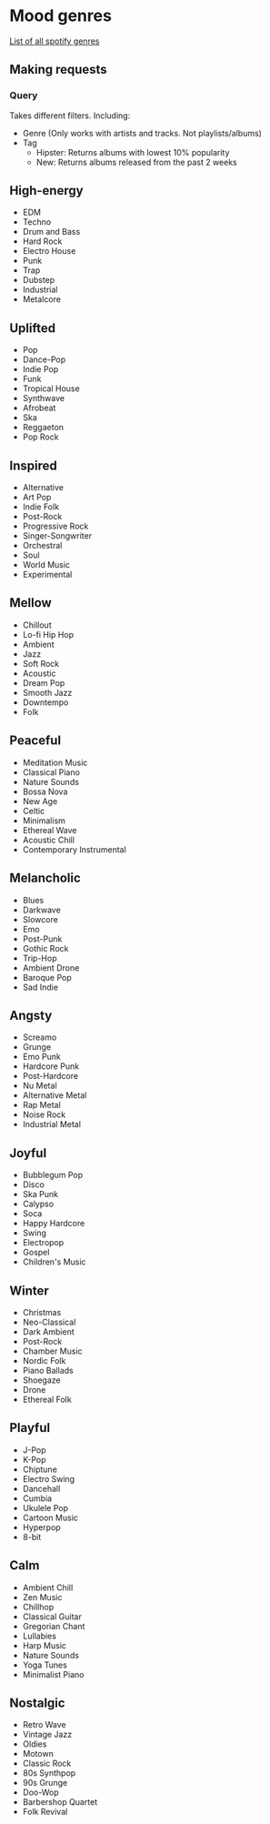 # Mood genres

[List of all spotify genres](https://gist.github.com/andytlr/4104c667a62d8145aa3a)

## Making requests

### Query

Takes different filters. Including:

-   Genre (Only works with artists and tracks. Not playlists/albums)
-   Tag
    -   Hipster: Returns albums with lowest 10% popularity
    -   New: Returns albums released from the past 2 weeks

## High-energy

-   EDM
-   Techno
-   Drum and Bass
-   Hard Rock
-   Electro House
-   Punk
-   Trap
-   Dubstep
-   Industrial
-   Metalcore

## Uplifted

-   Pop
-   Dance-Pop
-   Indie Pop
-   Funk
-   Tropical House
-   Synthwave
-   Afrobeat
-   Ska
-   Reggaeton
-   Pop Rock

## Inspired

-   Alternative
-   Art Pop
-   Indie Folk
-   Post-Rock
-   Progressive Rock
-   Singer-Songwriter
-   Orchestral
-   Soul
-   World Music
-   Experimental

## Mellow

-   Chillout
-   Lo-fi Hip Hop
-   Ambient
-   Jazz
-   Soft Rock
-   Acoustic
-   Dream Pop
-   Smooth Jazz
-   Downtempo
-   Folk

## Peaceful

-   Meditation Music
-   Classical Piano
-   Nature Sounds
-   Bossa Nova
-   New Age
-   Celtic
-   Minimalism
-   Ethereal Wave
-   Acoustic Chill
-   Contemporary Instrumental

## Melancholic

-   Blues
-   Darkwave
-   Slowcore
-   Emo
-   Post-Punk
-   Gothic Rock
-   Trip-Hop
-   Ambient Drone
-   Baroque Pop
-   Sad Indie

## Angsty

-   Screamo
-   Grunge
-   Emo Punk
-   Hardcore Punk
-   Post-Hardcore
-   Nu Metal
-   Alternative Metal
-   Rap Metal
-   Noise Rock
-   Industrial Metal

## Joyful

-   Bubblegum Pop
-   Disco
-   Ska Punk
-   Calypso
-   Soca
-   Happy Hardcore
-   Swing
-   Electropop
-   Gospel
-   Children's Music

## Winter

-   Christmas
-   Neo-Classical
-   Dark Ambient
-   Post-Rock
-   Chamber Music
-   Nordic Folk
-   Piano Ballads
-   Shoegaze
-   Drone
-   Ethereal Folk

## Playful

-   J-Pop
-   K-Pop
-   Chiptune
-   Electro Swing
-   Dancehall
-   Cumbia
-   Ukulele Pop
-   Cartoon Music
-   Hyperpop
-   8-bit

## Calm

-   Ambient Chill
-   Zen Music
-   Chillhop
-   Classical Guitar
-   Gregorian Chant
-   Lullabies
-   Harp Music
-   Nature Sounds
-   Yoga Tunes
-   Minimalist Piano

## Nostalgic

-   Retro Wave
-   Vintage Jazz
-   Oldies
-   Motown
-   Classic Rock
-   80s Synthpop
-   90s Grunge
-   Doo-Wop
-   Barbershop Quartet
-   Folk Revival
